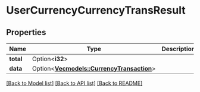 # UserCurrencyCurrencyTransResult

## Properties

Name | Type | Description | Notes
------------ | ------------- | ------------- | -------------
**total** | Option<**i32**> |  | [optional]
**data** | Option<[**Vec<models::CurrencyTransaction>**](CurrencyTransaction.md)> |  | [optional]

[[Back to Model list]](../README.md#documentation-for-models) [[Back to API list]](../README.md#documentation-for-api-endpoints) [[Back to README]](../README.md)


